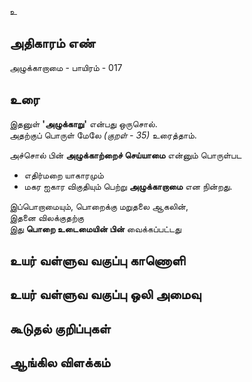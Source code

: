 உ


## அதிகாரம் எண்

அழுக்காறாமை - பாயிரம் - 017

## உரை

இதனுள் **'அழுக்காறு'** என்பது ஒருசொல்.  
அதற்குப் பொருள் மேலே _(குறள் - 35)_ உரைத்தாம்.  

அச்சொல் பின் **அழுக்காற்றைச் செய்யாமை** என்னும் பொருள்பட  
* எதிர்மறை யாகாரமும்  
* மகர ஐகார விகுதியும் பெற்று **அழுக்காறாமை** என நின்றது.  

இப்பொறாமையும், பொறைக்கு மறுதலை ஆகலின்,  
இதனை விலக்குதற்கு   
இது **பொறை உடைமையின் பின்** வைக்கப்பட்டது


## உயர் வள்ளுவ வகுப்பு காணொளி


## உயர் வள்ளுவ வகுப்பு ஒலி அமைவு 


## கூடுதல் குறிப்புகள்


## ஆங்கில விளக்கம்

